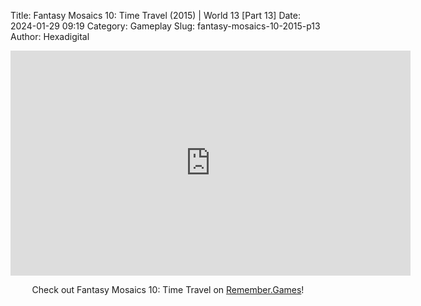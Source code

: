 Title: Fantasy Mosaics 10: Time Travel (2015) | World 13 [Part 13]
Date: 2024-01-29 09:19
Category: Gameplay
Slug: fantasy-mosaics-10-2015-p13
Author: Hexadigital

<center><iframe src="https://www.youtube.com/embed/Fyqz2SmyBU4?feature=oembed" allow="accelerometer; autoplay; encrypted-media; gyroscope; picture-in-picture" width="640" height="360" frameborder="0"></iframe>

Check out Fantasy Mosaics 10: Time Travel on [Remember.Games](https://remember.games/game/8060/fantasy-mosaics-10-time-travel/)!</center>